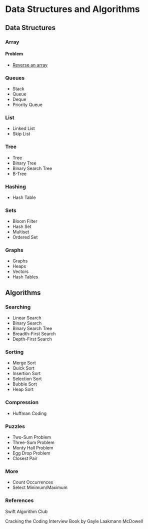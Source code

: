 # Data Structures and Algorithms

## Data Structures

### Array

#### Problem
- [Reverse an array](https://github.com/buntylm/data-structures-and-algorithms/blob/master/Array/Reverse%20the%20array.playground/Contents.swift)

### Queues

- Stack
- Queue
- Deque
- Priority Queue

### List

- Linked List
- Skip List

### Tree

- Tree
- Binary Tree
- Binary Search Tree
- B-Tree

### Hashing

- Hash Table

### Sets

- Bloom Filter
- Hash Set
- Multiset
- Ordered Set

### Graphs

- Graphs
- Heaps
- Vectors
- Hash Tables

## Algorithms

### Searching

- Linear Search
- Binary Search
- Binary Search Tree
- Breadth-First Search
- Depth-First Search

### Sorting

- Merge Sort
- Quick Sort
- Insertion Sort
- Selection Sort
- Bubble Sort
- Heap Sort

### Compression

- Huffman Coding

### Puzzles

- Two-Sum Problem
- Three-Sum Problem
- Monty Hall Problem
- Egg Drop Problem
- Closest Pair

### More

- Count Occurrences
- Select Minimum/Maximum

### References 
Swift Algorithm Club

Cracking the Coding Interview Book by Gayle Laakmann McDowell
